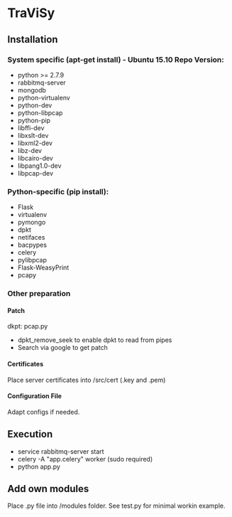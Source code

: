 # TraViSy

## Installation

### System specific (apt-get install) - Ubuntu 15.10 Repo Version:

 * python >= 2.7.9
 * rabbitmq-server
 * mongodb
 * python-virtualenv
 * python-dev
 * python-libpcap
 * python-pip
 * libffi-dev
 * libxslt-dev
 * libxml2-dev
 * libz-dev
 * libcairo-dev
 * libpang1.0-dev
 * libpcap-dev

### Python-specific (pip install):

 * Flask
 * virtualenv
 * pymongo
 * dpkt
 * netifaces
 * bacpypes
 * celery
 * pylibpcap
 * Flask-WeasyPrint
 * pcapy

### Other preparation

#### Patch

dkpt: pcap.py
 * dpkt_remove_seek
to enable dpkt to read from pipes
 * Search via google to get patch 

#### Certificates

Place server certificates into /src/cert (.key and .pem)

#### Configuration File

Adapt configs if needed.

## Execution

 * service rabbitmq-server start
 * celery -A "app.celery" worker (sudo required)
 * python app.py

## Add own modules

Place .py file into /modules folder.
See test.py for minimal workin example.


